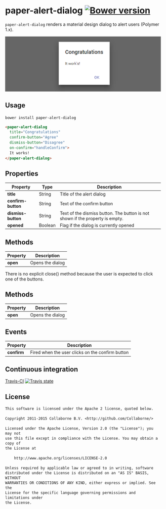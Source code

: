 paper-alert-dialog [![Bower version](https://badge.fury.io/bo/paper-alert-dialog.svg)](http://badge.fury.io/bo/paper-alert-dialog)
=========

`paper-alert-dialog` renders a material design dialog to alert users (Polymer 1.x).

![Screenshot](/doc/screenshot.png "Screenshot")


## Usage

`bower install paper-alert-dialog`

```html
<paper-alert-dialog
  title="Congratulations"
  confirm-button="Agree"
  dismiss-button="Disagree"
  on-confirm="handleConfirm">
  It works!
</paper-alert-dialog>
```


## Properties

Property           | Type    | Description                                    
------------------ | ------- | -----------------------------------------------
**title**          | String  | Title of the alert dialog
**confirm-button** | String  | Text of the confirm button
**dismiss-button** | String  | Text of the dismiss button. The button is not shown if the property is empty.
**opened**         | Boolean | Flag if the dialog is currently opened


## Methods

Property | Description                                    
-------- | ----------------
**open** | Opens the dialog

There is no explicit close() method because the user is expected to click one of the buttons.


## Methods

Property | Description                                    
-------- | ----------------
**open** | Opens the dialog


## Events

Property    | Description                                    
----------- | ----------------
**confirm** | Fired when the user clicks on the confirm button


## Continuous integration

[Travis-CI](https://travis-ci.org/Collaborne/paper-alert-dialog) [![Travis state](https://travis-ci.org/Collaborne/paper-alert-dialog.svg?branch=master)](https://travis-ci.org/Collaborne/paper-alert-dialog)


## License

    This software is licensed under the Apache 2 license, quoted below.

    Copyright 2011-2015 Collaborne B.V. <http://github.com/Collaborne/>

    Licensed under the Apache License, Version 2.0 (the "License"); you may not
    use this file except in compliance with the License. You may obtain a copy of
    the License at

        http://www.apache.org/licenses/LICENSE-2.0

    Unless required by applicable law or agreed to in writing, software
    distributed under the License is distributed on an "AS IS" BASIS, WITHOUT
    WARRANTIES OR CONDITIONS OF ANY KIND, either express or implied. See the
    License for the specific language governing permissions and limitations under
    the License.
    
